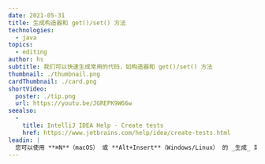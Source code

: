 ```yaml
---
date: 2021-05-31
title: 生成构造器和 get()/set() 方法
technologies:
  - java
topics:
  - editing
author: hs
subtitle: 我们可以快速生成常用的代码，如构造器和 get()/set() 方法
thumbnail: ./thumbnail.png
cardThumbnail: ./card.png
shortVideo:
  poster: ./tip.png
  url: https://youtu.be/JGREPK9W66w
seealso:
  - 
    title: IntelliJ IDEA Help - Create tests
    href: https://www.jetbrains.com/help/idea/create-tests.html
leadin: |
  您可以使用 **⌘N**（macOS） 或 **Alt+Insert**（Windows/Linux） 的 _生成_ 菜单，然后选择"构造函数"，"Getter"，"Setter" 或 "Getter 和 Setter"。
---
```



